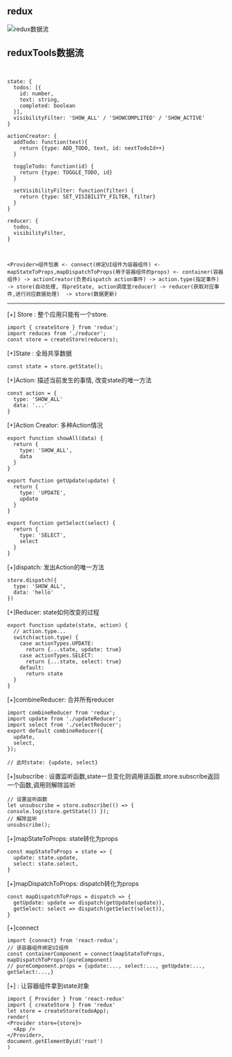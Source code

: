 ## redux
![redux数据流](https://github.com/kyr1eee/Kyr1eeeFrontEndNote/blob/master/%E5%BE%85%E6%95%B4%E7%90%86/redux%E6%95%B0%E6%8D%AE%E6%B5%81.png)

## reduxTools数据流
```


state: {
  todos: [{
    id: number,
    text: string,
    completed: boolean
  }],
  visibilityFilter: 'SHOW_ALL' / 'SHOWCOMPLITED' / 'SHOW_ACTIVE'
}

actionCreator: {
  addTodo: function(text){
    return {type: ADD_TODO, text, id: nextTodoId++}
  }

  toggleTodo: function(id) {
    return {type: TOGGLE_TODO, id}
  }

  setVisibilityFilter: function(filter) {
    return {type: SET_VISIBILITY_FILTER, filter}
  }
}

reducer: {
  todos,
  visibilityFilter,
}



<Provider>组件包裹 <- connect(绑定UI组件为容器组件) <- mapStateToProps,mapDispatchToProps(用于容器组件的props) <- container(容器组件) -> actionCreator(负责dispatch action事件) -> action.type(指定事件) -> store(自动处理, 将preState, action调度至reducer) -> reducer(获取对应事件,进行对应数据处理)  -> store(数据更新)

```

<hr>

[+] Store : 整个应用只能有一个store.
``` 
import { createStore } from 'redux';
import reduces from './reducer';
const store = createStore(reducers);
```

[+]State : 全局共享数据

```
const state = store.getState();
```

[+]Action: 描述当前发生的事情, 改变state的唯一方法
```
const action = {
  type: 'SHOW_ALL'
  data: '...'
}
```

[+]Action Creator: 多种Action情况
```
export function showAll(data) {
  return {
    type: 'SHOW_ALL',
    data
  }
}

export function getUpdate(update) {
  return {
    type: 'UPDATE',
    update
  }
}

export function getSelect(select) {
  return {
    type: 'SELECT',
    select
  }
}
```

[+]dispatch: 发出Action的唯一方法
```
store.dispatch({
  type: 'SHOW_ALL',
  data: 'hello'
})
```

[+]Reducer: state如何改变的过程
```
export function update(state, action) {
  // action.type...
  switch(action.type) {
    case actionTypes.UPDATE:
      return {...state, update: true}
    case actionTypes.SELECT:
      return {...state, select: true}
    default:
      return state
  }
}
```

[+]combineReducer: 合并所有reducer
```
import combineReducer from 'redux';
import update from './updateReducer';
import select from './selectReducer';
export default combineReducer({
  update,
  select,
});

// 此时state: {update, select}
```

[+]subscribe : 设置监听函数,state一旦变化则调用该函数.store.subscribe返回一个函数,调用则解除监听
```
// 设置监听函数
let unsubscribe = store.subscribe(() => { console.log(store.getState()) });
// 解除监听
unsubscribe();
```

[+]mapStateToProps: state转化为props
```
const mapStateToProps = state => {
  update: state.update,
  select: state.select,
}
```
[+]mapDispatchToProps: dispatch转化为props
```
const mapDispatchToProps = dispatch => {
  getUpdate: update => dispatch(getUpdate(update)),
  getSelect: select => dispatch(getSelect(select)),
}
```
[+]connect
```
import {connect} from 'react-redux';
// 该容器组件绑定UI组件
const containerComponent = connect(mapStateToProps, mapDispatchToProps)(pureComponent)
// pureComponent.props = {update:..., select:..., getUpdate:..., getSelect:...,}
```

[+]<Provider> : 让容器组件拿到state对象
```
import { Provider } from 'react-redux'
import { createStore } from 'redux'
let store = createStore(todoApp);
render(
<Provider store={store}>
  <App />
</Provider>,
document.getElementByid('root')
)
```


